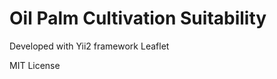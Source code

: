 Oil Palm Cultivation Suitability
================================

Developed with Yii2 framework
Leaflet


MIT License
